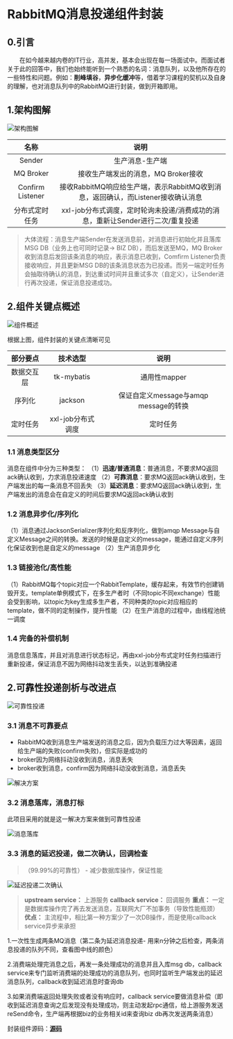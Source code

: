 # RabbitMQ消息投递组件封装

## 0.引言

&emsp;&emsp;在如今越来越内卷的IT行业，高并发，基本会出现在每一场面试中。而面试者关于此的回答中，我们也始终能听到一个熟悉的名词：消息队列，以及他所存在的一些特性和问题。例如：**削峰填谷**，**异步化缓冲**等，借着学习课程的契机以及自身的理解，也对消息队列中的RabbitMQ进行封装，做到开箱即用。

## 1.架构图解

![架构图解](https://cdn.jsdelivr.net/gh/xuyikai1/PictureBedCDN/img/架构图解.png)

|名称|说明|
|:-:|:-:|
|Sender|生产消息-生产端|
|MQ Broker|接收生产端发出的消息，MQ Broker接收|
|Confirm Listener|接收RabbitMQ响应给生产端，表示RabbitMQ收到消息，返回确认，而Listener接收确认消息|
|分布式定时任务|xxl-job分布式调度，定时轮询未投递/消费成功的消息，重新让Sender进行二次/重复投递|

> 大体流程：消息生产端Sender在发送消息前，对消息进行初始化并且落库MSG DB（业务上也可同时记录-> BIZ DB），而后发送至MQ，MQ Broker收到消息后发回该条消息的响应，表示消息已收到，Comfirm Listener负责接收响应，并且更新MSG DB的该条消息状态为已投递。而另一端定时任务会抽取待确认的消息，到达重试时间并且重试多次（自定义），让Sender进行再次投递，保证消息投递成功。

## 2.组件关键点概述

![组件概述](https://cdn.jsdelivr.net/gh/xuyikai1/PictureBedCDN/img/组件概述.png)

根据上图，组件封装的关键点清晰可见

|部分要点|技术选型|说明|
|:-:|:-:|:--:|
|数据交互层|tk-mybatis|通用性mapper|
|序列化|jackson|保证自定义message与amqp message的转换|
|定时任务|xxl-job分布式调度|定时任务|

### 1.1 消息类型区分

消息在组件中分为三种类型：
（1）**迅速/普通消息**：普通消息，不要求MQ返回ack确认收到，力求消息投递速度
（2）**可靠消息**：要求MQ返回ack确认收到，生产端发出的每一条消息不回丢失
（3）**延迟消息**：要求MQ返回ack确认收到，生产端发出的消息会在自定义的时间后要求MQ返回ack确认收到

### 1.2 消息异步化/序列化

（1）消息通过JacksonSerializer序列化和反序列化，做到amqp Message与自定义Message之间的转换。发送的时候是自定义的message，能通过自定义序列化保证收到也是自定义的message
（2）生产消息异步化

### 1.3 链接池化/高性能

（1）RabbitMQ每个topic对应一个RabbitTemplate，缓存起来，有效节约创建销毁开支。template单例模式下，在多生产者时（不同topic不同exchange）性能会受到影响，以topic为key生成多生产者，不同种类的topic对应相应的template，做不同的定制操作，提升性能
（2）在生产消息的过程中，由线程池统一调度

### 1.4 完备的补偿机制

消息信息落库，并且对消息进行状态标记，再由xxl-job分布式定时任务扫描进行重新投递，保证消息不因为网络抖动发生丢失，以达到准确投递

## 2.可靠性投递剖析与改进点

![可靠性投递](https://cdn.jsdelivr.net/gh/xuyikai1/PictureBedCDN/img/生产端的可靠性投递.png)

### 3.1 消息不可靠要点

- RabbitMQ收到消息生产端发送的消息之后，因为负载压力过大等因素，返回给生产端的失败(confirm失败)，但实际是成功的
- broker因为网络抖动没收到消息，消息丢失
- broker收到消息，confirm因为网络抖动没收到消息，消息丢失

![解决方案](https://cdn.jsdelivr.net/gh/xuyikai1/PictureBedCDN/img/互联网大厂解决方案.png)

### 3.2 消息落库，消息打标

此项目采用的就是这一解决方案来做到可靠性投递

![消息落库](https://cdn.jsdelivr.net/gh/xuyikai1/PictureBedCDN/img/消息信息落库.png)


### 3.3 消息的延迟投递，做二次确认，回调检查
> （99.99%的可靠性） - 减少数据库操作，保证性能

![延迟投递二次确认](https://cdn.jsdelivr.net/gh/xuyikai1/PictureBedCDN/img/二次确认.png)
> **upstream service：** 上游服务
> **callback service：** 回调服务
> **重点：** 一定是数据库操作完了再去发送消息，互联网大厂不加事务（导致性能瓶颈）
> **优点：** 主流程中，相比第一种方案少了一次DB操作，而是使用callback service异步来承担

1.一次性生成两条MQ消息（第二条为延迟消息投递- 用来n分钟之后检查，两条消息投递的队列不同，查看图中线的颜色）

2.消费端处理完消息之后，再发一条处理成功的消息并且入库msg db，callback service来专门监听消费端的处理成功的消息队列，也同时监听生产端发出的延迟消息队列，callback收到延迟消息时查询db

3.如果消费端返回处理失败或者没有响应时，callback service要做消息补偿（即收到延迟消息查询之后发现没有处理成功，则主动发起rpc通信，给上游服务发送reSend命令，生产端再根据biz的业务相关id来查询biz db再次发送两条消息）

封装组件源码：**[源码](https://github.com/xuyikai1/rabbit-parent)**
